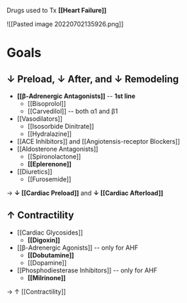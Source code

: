 Drugs used to Tx **[[Heart Failure]]**

![[Pasted image 20220702135926.png]]

# Goals
## ↓ Preload, ↓ After, and ↓ Remodeling
- **[[β-Adrenergic Antagonists]]** -- **1st line**
	- [[Bisoprolol]]
	- [[Carvedilol]] -- both α1 and β1
- [[Vasodilators]]
	- [[Isosorbide Dinitrate]]
	- [[Hydralazine]]
- [[ACE Inhibitors]] and [[Angiotensis-receptor Blockers]]
- [[Aldosterone Antagonists]]
	- [[Spironolactone]]
	- **[[Eplerenone]]**
- [[Diuretics]]
	- [[Furosemide]]

→ **↓ [[Cardiac Preload]]** and **↓ [[Cardiac Afterload]]**

## ↑ Contractility
- [[Cardiac Glycosides]]
	- **[[Digoxin]]**
- [[β-Adrenergic Agonists]] -- only for AHF
	- **[[Dobutamine]]**
	- [[Dopamine]]
- [[Phosphodiesterase Inhibitors]] -- only for AHF
	- **[[Milrinone]]**

 → ↑ [[Contractility]]